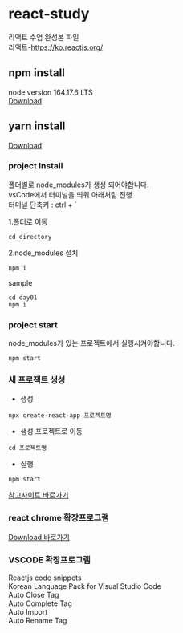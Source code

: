 # react-study
리액트 수업 완성본 파일<br/>
리액트-https://ko.reactjs.org/

## npm install
node version 164.17.6 LTS<br/> 
[Download](https://nodejs.org/ko/)

## yarn install
[Download](https://classic.yarnpkg.com/en/docs/install#windows-stable)

### project Install
폴더별로 node_modules가 생성 되어야합니다.<br/> 
vsCode에서 터미널을 띄워 아래처럼 진행<br/> 
터미널 단축키 : ctrl + `

1.폴더로 이동
```
cd directory
```
2.node_modules 설치
```
npm i
```

sample
```
cd day01
npm i
```

### project start
node_modules가 있는 프로젝트에서 실행시켜야합니다.

```
npm start
```

### 새 프로잭트 생성
- 생성
```
npx create-react-app 프로젝트명
```
- 생성 프로젝트로 이동
```
cd 프로젝트명
```
- 실행
```
npm start
```
[참고사이트 바로가기](https://create-react-app.dev/docs/getting-started)

### react chrome 확장프로그램
[Download 바로가기](https://chrome.google.com/webstore/detail/react-developer-tools/fmkadmapgofadopljbjfkapdkoienihi?hl=ko)

### VSCODE 확장프로그램
Reactjs code snippets<br/>
Korean Language Pack for Visual Studio Code<br/> 
Auto Close Tag<br/> 
Auto Complete Tag<br/> 
Auto Import <br/> 
Auto Rename Tag






